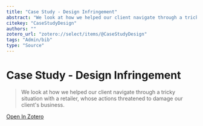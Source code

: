 ```yaml
---
title: "Case Study - Design Infringement"
abstract: "We look at how we helped our client navigate through a tricky situation with a retailer, whose actions threatened to damage our client's business."
citekey: "CaseStudyDesign"
authors: ""
zotero_url: "zotero://select/items/@CaseStudyDesign"
tags: "Admin/bib"
type: "Source"
---
```


# Case Study - Design Infringement 
> We look at how we helped our client navigate through a tricky situation with a retailer, whose actions threatened to damage our client's business.

[Open In Zotero](zotero://select/items/@CaseStudyDesign)
